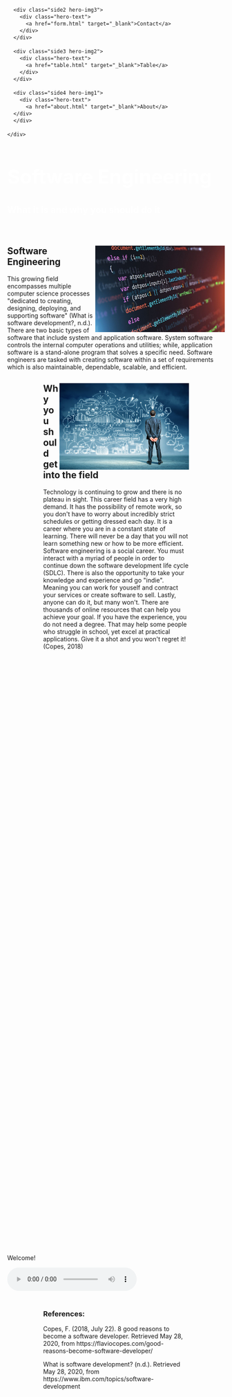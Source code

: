 
<html lang="en">

<head>
  <link rel="stylesheet" type="text/css" href="PorterCameronStylesheet.css">
  <meta charset="UTF-8">
  <meta name="description" content="home page">
  <meta name="keywords" content="Software Engineering">
  <meta name="author" content="Cameron Porter">
  <title>Software Engineering</title>
</head>
<body>
  <!-- Cube Navigation -->
  <nav class="box">
    <div class="box-inner">
      <div class="side1">
          <div class="menu" style="margin-top:20px;"></div>
          <div class="menu"></div>
          <div class="menu"></div>
      </div>

      <div class="side2 hero-img3">
        <div class="hero-text">
          <a href="form.html" target="_blank">Contact</a>
        </div>
      </div>

      <div class="side3 hero-img2">
        <div class="hero-text">
          <a href="table.html" target="_blank">Table</a>
        </div>
      </div>

      <div class="side4 hero-img1">
        <div class="hero-text">
          <a href="about.html" target="_blank">About</a>
      </div>
      </div>

    </div>
  </nav>
  <!-- Section about career -->
  <section id="main-section" class="ms">
    <h1 style="color:white; font-size:45px;">Software Engineering</h1>
    <h2 style="color:white;">What it is and why you should do it</h2>
  </section>
  <section class="cent">
    <img src="code.jpg" style="float:right; width:300px; height:200px;" alt="Various Software Code">
    <h2 style="margin-top:70px;">Software Engineering</h2>
    <p>This growing field encompasses multiple computer science processes "dedicated to creating, designing, deploying, and supporting software" (What is software development?, n.d.).
      There are two basic types of software that include system and application software.
      System software controls the internal computer operations and utilities; while, application software is a stand-alone program that solves a specific need.
      Software engineers are tasked with creating software within a set of requirements which is also maintainable, dependable, scalable, and efficient.</p>
  </section>
  <!-- Section about why you should get into this field-->
  <section style="width:67%; height:50vh; margin-left:auto; margin-right:auto;">
    <img src="skills.jpg" style="float:right; width:300px; height:200px;" alt="Virtual Thought Board">
    <h2>Why you should get into the field</h2>
    <p>Technology is continuing to grow and there is no plateau in sight.
      This career field has a very high demand.
      It has the possibility of remote work, so you don't have to worry about incredibly strict schedules or getting dressed each day.
      It is a career where you are in a constant state of learning.
      There will never be a day that you will not learn something new or how to be more efficient.
      Software engineering is a social career.
      You must interact with a myriad of people in order to continue down the software development life cycle (SDLC).
      There is also the opportunity to take your knowledge and experience and go "indie".
      Meaning you can work for youself and contract your services or create software to sell.
      Lastly, anyone can do it, but many won't.
      There are thousands of online resources that can help you achieve your goal.
      If you have the experience, you do not need a degree.
      That may help some people who struggle in school, yet excel at practical applications.
      Give it a shot and you won't regret it! (Copes, 2018)</p>
  </section>
  <div id="audio" class="cent">
    <p>Welcome!</p>
    <audio preload="auto" controls autoplay>
      <source src="final_audio.mp4" type="audio/mp4">
      Your browser doesn't support HTML5 audio.
    </audio><br><br>
  </div>
    <div style="width:67%; height:50vh; margin-left:auto; margin-right:auto;">
      <h3>References:</h3>
      <p>Copes, F. (2018, July 22). 8 good reasons to become a software developer. Retrieved May 28, 2020, from https://flaviocopes.com/good-reasons-become-software-developer/</p>
      <p>What is software development? (n.d.). Retrieved May 28, 2020, from https://www.ibm.com/topics/software-development</p>
    </div>
</body>
</html>
